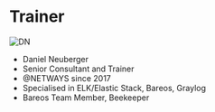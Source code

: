 <!SLIDE noprint smbullets>

# Trainer
<img id="staff" src="/image/global/_images/netways/staff/DN.jpg" alt="DN">

* Daniel Neuberger
 * Senior Consultant and Trainer
 * @NETWAYS since 2017
 * Specialised in ELK/Elastic Stack, Bareos, Graylog
 * Bareos Team Member, Beekeeper
